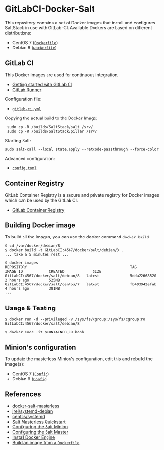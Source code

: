 # GitLabCI-Docker-Salt

This repository contains a set of Docker images that install and configures
SaltStack in use with GitLab-CI. Available Dockers are based on different
distributions:

* CentOS 7 ([`Dockerfile`](./centos/7/Dockerfile))
* Debian 8 ([`Dockerfile`](./debian/8/Dockerfile))


## GitLab CI

This Docker images are used for continuous integration.

* [Getting started with GitLab CI](https://docs.gitlab.com/ce/ci/quick_start/README.html)
* [GitLab Runner ](https://docs.gitlab.com/runner/)

Configuration file:

* [`gitlab-ci.yml`](./.gitlab-ci.yml)

Copying the actual build to the Docker Image:

     sudo cp -R /builds/SaltStack/salt /srv/
     sudo cp -R /builds/SaltStack/pillar /srv/

Starting Salt:

    sudo salt-call --local state.apply --retcode-passthrough --force-color

Advanced configuration:

* [`config.toml`](./config.toml)


## Container Registry

GitLab Container Registry is a secure and private registry for Docker images which can be used by the GitLab CI.

* [GitLab Container Registry](https://docs.saltstack.com/en/latest/topics/tutorials/quickstart.html)


## Building Docker image

To build all the images, you can use the docker command `docker build`

    $ cd /var/docker/debian/8
    $ docker build -t GitLabCI:4567/docker/salt/debian/8 .
    ... take a 5 minutes rest ...

    $ docker images
    REPOSITORY                                               TAG                 IMAGE ID            CREATED             SIZE
    GitLabCI:4567/docker/salt/debian/8   latest              5dda22668520        2 hours ago         525MB
    GitLabCI:4567/docker/salt/centos/7   latest              fb493842efab        4 hours ago         381MB
    ...

## Usage & Testing

    $ docker run -d --privileged -v /sys/fs/cgroup:/sys/fs/cgroup:ro GitLabCI:4567/docker/salt/debian/8

    $ docker exec -it $CONTAINER_ID bash


## Minion's configuration

To update the masterless Minion's configuration, edit this and rebuild the image(s):

* CentOS 7 ([`Config`](./centos/7/conf/minion.d/))
* Debian 8 ([`Config`](./debian/8/conf/minion.d/))

## References

* [docker-salt-masterless](https://github.com/psmiraglia/docker-salt-masterless)
* [jrei/systemd-debian](https://hub.docker.com/r/jrei/systemd-debian/)
* [centos/systemd](https://hub.docker.com/r/centos/systemd/)
* [Salt Masterless Quickstart](https://docs.saltstack.com/en/latest/topics/tutorials/quickstart.html)
* [Configuring the Salt Minion](https://docs.saltstack.com/en/latest/ref/configuration/minion.html)
* [Configuring the Salt Master](https://docs.saltstack.com/en/latest/ref/configuration/master.html)
* [Install Docker Engine](https://docs.docker.com/engine/installation)
* [Build an image from a `Dockerfile`](https://docs.docker.com/engine/userguide/containers/dockerimages/#building-an-image-from-a-dockerfile)
